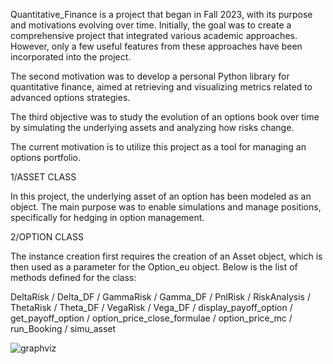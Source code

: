 Quantitative_Finance is a project that began in Fall 2023, with its purpose and motivations evolving over time. Initially, the goal was to create a comprehensive project that integrated various academic approaches. However, only a few useful features from these approaches have been incorporated into the project.

The second motivation was to develop a personal Python library for quantitative finance, aimed at retrieving and visualizing metrics related to advanced options strategies.

The third objective was to study the evolution of an options book over time by simulating the underlying assets and analyzing how risks change.

The current motivation is to utilize this project as a tool for managing an options portfolio.

1/ASSET CLASS

In this project, the underlying asset of an option has been modeled as an object. The main purpose was to enable simulations and manage positions, specifically for hedging in option management.

2/OPTION CLASS

The instance creation first requires the creation of an Asset object, which is then used as a parameter for the Option_eu object. Below is the list of methods defined for the class:

DeltaRisk / Delta_DF / GammaRisk / Gamma_DF / PnlRisk / RiskAnalysis / ThetaRisk / Theta_DF / VegaRisk / Vega_DF / display_payoff_option / get_payoff_option / option_price_close_formulae / option_price_mc / run_Booking / simu_asset


![graphviz](https://github.com/user-attachments/assets/c7cde25a-0317-4ea7-84bd-7d4e8f35b87a)

